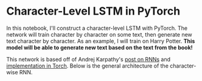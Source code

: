 # Character-Level LSTM in PyTorch

In this notebook, I'll construct a character-level LSTM with PyTorch. The network will train character by character on some text, then generate new text character by character. As an example, I will train on Harry Potter. **This model will be able to generate new text based on the text from the book!**

This network is based off of Andrej Karpathy's [post on RNNs](http://karpathy.github.io/2015/05/21/rnn-effectiveness/) and [implementation in Torch](https://github.com/karpathy/char-rnn). Below is the general architecture of the character-wise RNN.
